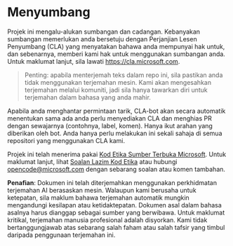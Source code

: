 # Menyumbang

Projek ini mengalu-alukan sumbangan dan cadangan. Kebanyakan sumbangan memerlukan anda
bersetuju dengan Perjanjian Lesen Penyumbang (CLA) yang menyatakan bahawa anda mempunyai hak untuk,
dan sebenarnya, memberi kami hak untuk menggunakan sumbangan anda. Untuk maklumat lanjut, sila lawati
https://cla.microsoft.com.

> Penting: apabila menterjemah teks dalam repo ini, sila pastikan anda tidak menggunakan terjemahan mesin. Kami akan mengesahkan terjemahan melalui komuniti, jadi sila hanya tawarkan diri untuk terjemahan dalam bahasa yang anda mahir.

Apabila anda menghantar permintaan tarik, CLA-bot akan secara automatik menentukan sama ada anda perlu
menyediakan CLA dan menghias PR dengan sewajarnya (contohnya, label, komen). Hanya ikut
arahan yang diberikan oleh bot. Anda hanya perlu melakukan ini sekali sahaja di semua repositori yang menggunakan CLA kami.

Projek ini telah menerima pakai [Kod Etika Sumber Terbuka Microsoft](https://opensource.microsoft.com/codeofconduct/).
Untuk maklumat lanjut, lihat [Soalan Lazim Kod Etika](https://opensource.microsoft.com/codeofconduct/faq/)
atau hubungi [opencode@microsoft.com](mailto:opencode@microsoft.com) dengan sebarang soalan atau komen tambahan.

**Penafian**:
Dokumen ini telah diterjemahkan menggunakan perkhidmatan terjemahan AI berasaskan mesin. Walaupun kami berusaha untuk ketepatan, sila maklum bahawa terjemahan automatik mungkin mengandungi kesilapan atau ketidaktepatan. Dokumen asal dalam bahasa asalnya harus dianggap sebagai sumber yang berwibawa. Untuk maklumat kritikal, terjemahan manusia profesional adalah disyorkan. Kami tidak bertanggungjawab atas sebarang salah faham atau salah tafsir yang timbul daripada penggunaan terjemahan ini.